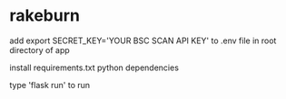 # rakeburn

add export SECRET_KEY='YOUR BSC SCAN API KEY' to .env file in root directory of app

install requirements.txt python dependencies

type 'flask run' to run
